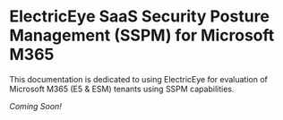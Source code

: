 # ElectricEye SaaS Security Posture Management (SSPM) for Microsoft M365

This documentation is dedicated to using ElectricEye for evaluation of Microsoft M365 (E5 & ESM) tenants using SSPM capabilities.

*Coming Soon!*